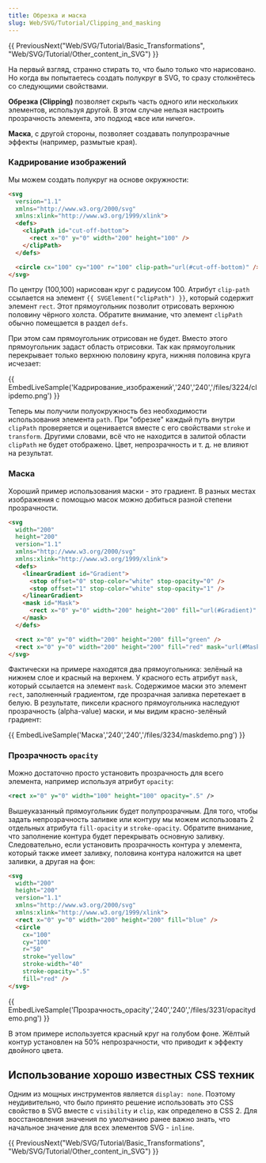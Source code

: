 ```yaml
---
title: Обрезка и маска
slug: Web/SVG/Tutorial/Clipping_and_masking
---
```


{{ PreviousNext("Web/SVG/Tutorial/Basic_Transformations", "Web/SVG/Tutorial/Other_content_in_SVG") }}

На первый взгляд, странно стирать то, что было только что нарисовано. Но когда вы попытаетесь создать полукруг в SVG, то сразу столкнётесь со следующими свойствами.

**Обрезка (Clipping)** позволяет скрыть часть одного или нескольких элементов, используя другой. В этом случае нельзя настроить прозрачность элемента, это подход «все или ничего».

**Маска**, с другой стороны, позволяет создавать полупрозрачные эффекты (например, размытые края).

### Кадрирование изображений

Мы можем создать полукруг на основе окружности:

```html
<svg
  version="1.1"
  xmlns="http://www.w3.org/2000/svg"
  xmlns:xlink="http://www.w3.org/1999/xlink">
  <defs>
    <clipPath id="cut-off-bottom">
      <rect x="0" y="0" width="200" height="100" />
    </clipPath>
  </defs>

  <circle cx="100" cy="100" r="100" clip-path="url(#cut-off-bottom)" />
</svg>
```

По центру (100,100) нарисован круг с радиусом 100. Атрибут `clip-path` ссылается на элемент `{{ SVGElement("clipPath") }}`, который содержит элемент `rect`. Этот прямоугольник позволит отрисовать верхнюю половину чёрного холста. Обратите внимание, что элемент `clipPath` обычно помещается в раздел `defs`.

При этом сам прямоугольник отрисован не будет. Вместо этого прямоугольник задаст область отрисовки. Так как прямоугольник перекрывает только верхнюю половину круга, нижняя половина круга исчезает:

{{ EmbedLiveSample('Кадрирование_изображений','240','240','/files/3224/clipdemo.png') }}

Теперь мы получили полуокружность без необходимости использования элемента `path`. При "обрезке" каждый путь внутри `clipPath` проверяется и оценивается вместе с его свойствами `stroke` и `transform`. Другими словами, всё что не находится в залитой области `clipPath` не будет отображено. Цвет, непрозрачность и т. д. не влияют на результат.

### Маска

Хороший пример использования маски - это градиент. В разных местах изображения с помощью масок можно добиться разной степени прозрачности.

```html
<svg
  width="200"
  height="200"
  version="1.1"
  xmlns="http://www.w3.org/2000/svg"
  xmlns:xlink="http://www.w3.org/1999/xlink">
  <defs>
    <linearGradient id="Gradient">
      <stop offset="0" stop-color="white" stop-opacity="0" />
      <stop offset="1" stop-color="white" stop-opacity="1" />
    </linearGradient>
    <mask id="Mask">
      <rect x="0" y="0" width="200" height="200" fill="url(#Gradient)" />
    </mask>
  </defs>

  <rect x="0" y="0" width="200" height="200" fill="green" />
  <rect x="0" y="0" width="200" height="200" fill="red" mask="url(#Mask)" />
</svg>
```

Фактически на примере находятся два прямоугольника: зелёный на нижнем слое и красный на верхнем. У красного есть атрибут `mask`, который ссылается на элемент `mask`. Содержимое маски это элемент `rect`, заполненный градиентом, где прозрачная заливка перетекает в белую. В результате, пиксели красного прямоугольника наследуют прозрачность (alpha-value) маски, и мы видим красно-зелёный градиент:

{{ EmbedLiveSample('Маска','240','240','/files/3234/maskdemo.png') }}

### Прозрачность `opacity`

Можно достаточно просто установить прозрачность для всего элемента, например используя атрибут `opacity`:

```xml
<rect x="0" y="0" width="100" height="100" opacity=".5" />
```

Вышеуказанный прямоугольник будет полупрозрачным. Для того, чтобы задать непрозрачность заливке или контуру мы можем использовать 2 отдельных атрибута `fill-opacity` и `stroke-opacity`. Обратите внимание, что заполнение контура будет перекрывать основную заливку. Следовательно, если установить прозрачность контура у элемента, который также имеет заливку, половина контура наложится на цвет заливки, а другая на фон:

```html
<svg
  width="200"
  height="200"
  version="1.1"
  xmlns="http://www.w3.org/2000/svg"
  xmlns:xlink="http://www.w3.org/1999/xlink">
  <rect x="0" y="0" width="200" height="200" fill="blue" />
  <circle
    cx="100"
    cy="100"
    r="50"
    stroke="yellow"
    stroke-width="40"
    stroke-opacity=".5"
    fill="red" />
</svg>
```

{{ EmbedLiveSample('Прозрачность_opacity','240','240','/files/3231/opacitydemo.png') }}

В этом примере используется красный круг на голубом фоне. Жёлтый контур установлен на 50% непрозрачности, что приводит к эффекту двойного цвета.

## Использование хорошо известных CSS техник

Одним из мощных инструментов является `display: none`. Поэтому неудивительно, что было принято решение использовать это CSS свойство в SVG вместе с `visibility` и `clip`, как определено в CSS 2. Для восстановления значения по умолчанию ранее важно знать, что начальное значение для всех элементов SVG - `inline`.

{{ PreviousNext("Web/SVG/Tutorial/Basic_Transformations", "Web/SVG/Tutorial/Other_content_in_SVG") }}
